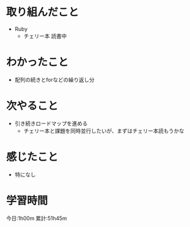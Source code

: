 # 取り組んだこと
  - Ruby
    - チェリー本 読書中

# わかったこと
  - 配列の続きとforなどの繰り返し分

# 次やること
  - 引き続きロードマップを進める
    - チェリー本と課題を同時並行したいが、まずはチェリー本読もうかな

# 感じたこと
  - 特になし

# 学習時間
今日:1h00m
累計:51h45m
